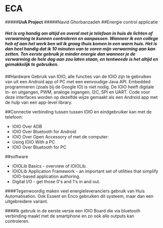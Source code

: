 # ECA

#####**UvA Project**
#####Navid Ghorbanzadeh
##Energie control applicatie
##### Het is erg handig om altijd en overal met je telefoon in huis de lichten of verwarming te kunnen controleren en aanpassen. Wanneer ik een college heb of aan het werk ben wil ik graag thuis komen in een warm huis. Het is dan heel handig dat ik 10 minuten van te voren mijn verwarming aan kan zetten. Ten eerste gebruik je minder energie dan wanneer je de verwarming de hele dag aan zou laten staan, en tentweede is het altijd en gemakkelijk te gebruiken. 

##Hardware
Gebruik van IOIO, alle functies van de IOIO zijn te gebruiken van uit een Android app of PC met een eenvoudige Java API. Embedded programmeren (zoals bij de Google IO) is niet nodig. De IOIO heeft digitale in- en uitgangen, PWM, analoge ingangen, I2C, SPI en UART. Code voor deze interfaces worden op dezelfde wijze gemaakt als een Android app met de hulp van een app-level library. 

##Connectie
verbinding tussen tussen IOIO en eindgebruiker kan met de telefoon:
 - IOIO Over ADB
 - IOIO Over Bluetooth for Android
 - IOIO Over Open Accessory
 of met  de computer:
 - Using IOIO With a PC
 - IOIO Over Bluetooth for PC

 ##software
 - IOIOLib Basics - overview of IOIOLib.
 - IOIOLib Application Framework - an important set of utilities that simplify IOIO-based application authoring. 
 - Digital I/O - get those 0's and 1's in and out.

####Tegenwoordig maken veel energieleveranciers gebruik van Huis Automatisation. Ook Essent en Enco gebruiken dit systeem, maar dan een uitgebreidere variant. 

####Ik gebruik in de eerste versie een IOIO Board die via bluetooth verbinding maakt met de smartphone en zo ook alle outputs kan controleren.

